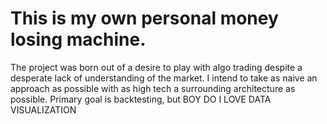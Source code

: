 # This is my own personal money losing machine.

The project was born out of a desire to play with algo trading despite a desperate lack of understanding of the market. 
I intend to take as naive an approach as possible with as high tech a surrounding architecture as possible.
Primary goal is backtesting, but BOY DO I LOVE DATA VISUALIZATION